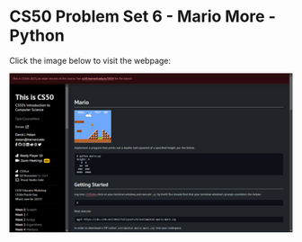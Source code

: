 # CS50 Problem Set 6 - Mario More - Python

Click the image below to visit the webpage:

[![CS50 Hello Problem Set](mario.png)](https://cs50.harvard.edu/x/2023/psets/6/mario/more/)
